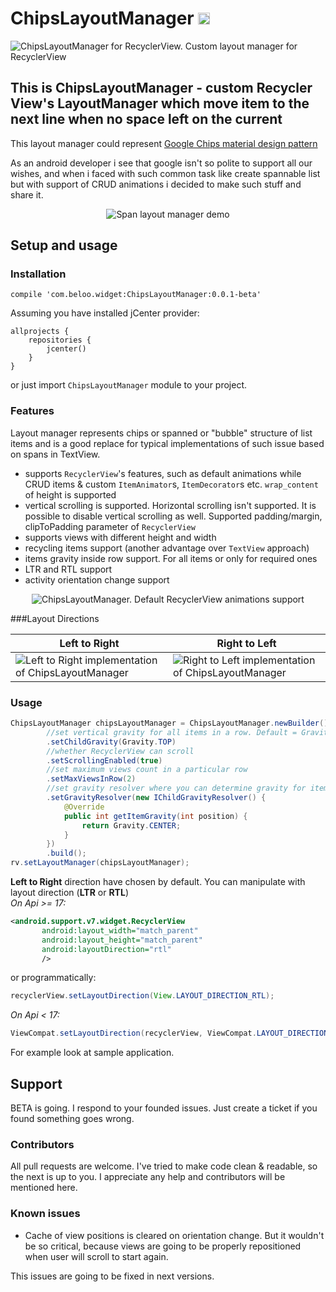 # ChipsLayoutManager <img src="https://www.cleveroad.com/public/comercial/label-android.svg" height="19">
![ChipsLayoutManager for RecyclerView. Custom layout manager for RecyclerView](/images/header.png)

## This is ChipsLayoutManager - custom Recycler View's LayoutManager which move item to the next line when no space left on the current 
This layout manager could represent [Google Chips material design pattern](https://material.google.com/components/chips.html#)

As an android developer i see that google isn't so polite to support all our wishes, and when i faced with such common task like create spannable list
but with support of CRUD animations i decided to make such stuff and share it.

<p align="center">
    <img src="/images/demo.gif" alt="Span layout manager demo">
</p>

## Setup and usage
### Installation

```GRADLE 
compile 'com.beloo.widget:ChipsLayoutManager:0.0.1-beta'
```

Assuming you have installed jCenter provider:
```GRADLE
allprojects {
    repositories {
        jcenter()
    }
}
```

or just import `ChipsLayoutManager` module to your project.

### Features
Layout manager represents chips or spanned or "bubble" structure of list items and is a good replace for typical implementations of such issue based on spans in TextView.

* supports `RecyclerView`'s features, such as default animations while CRUD items & custom `ItemAnimator`s, `ItemDecorator`s etc. `wrap_content` of height is supported
* vertical scrolling is supported. Horizontal scrolling isn't supported. It is possible to disable vertical scrolling as well. Supported padding/margin, clipToPadding parameter of `RecyclerView`
* supports views with different height and width
* recycling items support (another advantage over `TextView` approach)
* items gravity inside row support. For all items or only for required ones
* LTR and RTL support
* activity orientation change support

<p align="center">
    <img src="/images/animations.gif" alt="ChipsLayoutManager. Default RecyclerView animations support">
</p>

###Layout Directions

| Left to Right  | Right to Left  |
|---|---|
|![Left to Right implementation of ChipsLayoutManager](/images/ltr.png) |![Right to Left implementation of ChipsLayoutManager](/images/rtl.png)|

### Usage

```JAVA 
ChipsLayoutManager chipsLayoutManager = ChipsLayoutManager.newBuilder()
        //set vertical gravity for all items in a row. Default = Gravity.CENTER_VERTICAL
        .setChildGravity(Gravity.TOP)
        //whether RecyclerView can scroll
        .setScrollingEnabled(true)
        //set maximum views count in a particular row
        .setMaxViewsInRow(2)
        //set gravity resolver where you can determine gravity for item in position. This method have priority over previous one
        .setGravityResolver(new IChildGravityResolver() {
            @Override
            public int getItemGravity(int position) {
                return Gravity.CENTER;
            }
        })
        .build();
rv.setLayoutManager(chipsLayoutManager);
```

**Left to Right** direction have chosen by default.
You can manipulate with layout direction (**LTR** or **RTL**)<br/>
_On Api >= 17:_
```XML
<android.support.v7.widget.RecyclerView
       android:layout_width="match_parent"
       android:layout_height="match_parent"
       android:layoutDirection="rtl"
       />
```
or programmatically:
```JAVA
recyclerView.setLayoutDirection(View.LAYOUT_DIRECTION_RTL);
```

_On Api < 17:_
```JAVA
ViewCompat.setLayoutDirection(recyclerView, ViewCompat.LAYOUT_DIRECTION_RTL);
```

For example look at sample application.
<br />
## Support
BETA is going.
I respond to your founded issues. Just create a ticket if you found something goes wrong.

### Contributors
All pull requests are welcome. I've tried to make code clean & readable, so the next is up to you. 
I appreciate any help and contributors will be mentioned here. 

### Known issues
* Cache of view positions is cleared on orientation change. But it wouldn't be so critical, because views are going to be properly repositioned 
when user will scroll to start again.

This issues are going to be fixed in next versions.